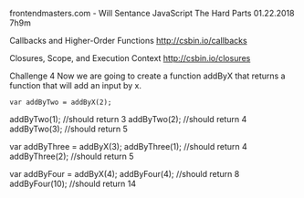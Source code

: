 frontendmasters.com - Will Sentance JavaScript The Hard Parts 01.22.2018 7h9m

Callbacks and Higher-Order Functions
http://csbin.io/callbacks

Closures, Scope, and Execution Context
http://csbin.io/closures

Challenge 4
Now we are going to create a function addByX that returns a function that will add an input by x.

    var addByTwo = addByX(2);
addByTwo(1); //should return 3
addByTwo(2); //should return 4
addByTwo(3); //should return 5

var addByThree = addByX(3);
addByThree(1); //should return 4
addByThree(2); //should return 5

var addByFour = addByX(4);
addByFour(4); //should return 8
addByFour(10); //should return 14